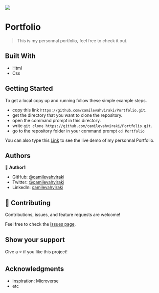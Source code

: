 
![](https://img.shields.io/badge/Microverse-blueviolet)

 # Portfolio

> This is my personnal portfolio, feel free to check it out.


## Built With

- Html
- Css



 ## Getting Started

To get a local copy up and running follow these simple example steps.

- copy this link `https://github.com/camilevahviraki/Portfolio.git`.
- get the directory that you want to clone the repository.
- open the command prompt in this directory.
- write `git clone https://github.com/camilevahviraki/Portfolio.git`.
- go to the repository folder in your command prompt `cd Portfolio`

You can also type this [Link](https://camilevahviraki.github.io/Portfolio/) to see 
the live demo of my personnal Portfolio.



## Authors

👤 **Author1**

- GitHub: [@camilevahviraki](https://github.com/camilevahviraki)
- Twitter: [@camilevahviraki](https://twitter.com/CamileVahviraki)
- LinkedIn: [camilevahviraki](https://www.linkedin.com/in/camile-vahviraki-8180a6232/)



## 🤝 Contributing

Contributions, issues, and feature requests are welcome!

Feel free to check the [issues page](../../issues/).

## Show your support

Give a ⭐️ if you like this project!

## Acknowledgments

- Inspiration: Microverse
- etc

